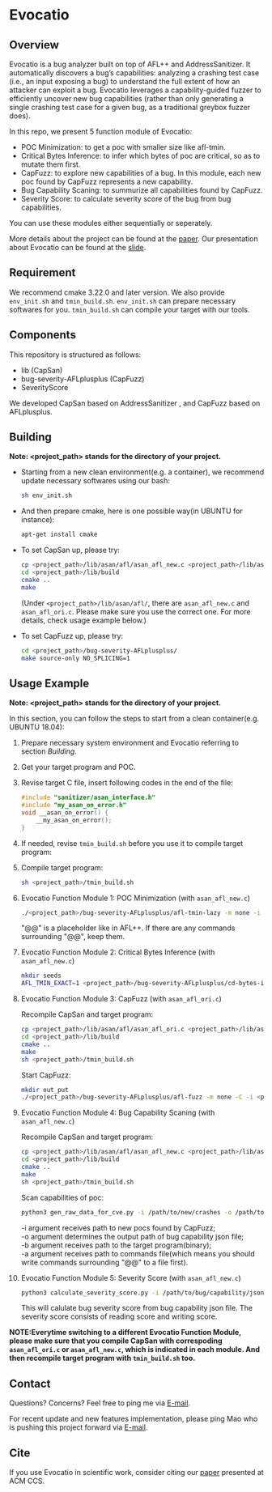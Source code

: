 # Evocatio

## Overview

Evocatio is a bug analyzer built on top of AFL++ and AddressSanitizer. It automatically discovers a bug’s capabilities: analyzing a crashing test case (i.e., an input exposing a bug) to understand the full extent of how an attacker can exploit a bug. Evocatio leverages a capability-guided fuzzer to efficiently uncover new bug capabilities (rather than only generating a single crashing test case for a given bug, as a traditional greybox fuzzer does).

In this repo, we present 5 function module of Evocatio:

- POC Minimization: to get a poc with smaller size like afl-tmin.
- Critical Bytes Inference: to infer which bytes of poc are critical, so as to mutate them first.
- CapFuzz: to explore new capabilities of a bug. In this module, each new poc found by CapFuzz represents a new capability.
- Bug Capability Scaning: to summurize all capabilities found by CapFuzz.
- Severity Score: to calculate severity score of the bug from bug capabilities.

You can use these modules either sequentially or seperately.

More details about the project can be found at the [paper](https://hexhive.epfl.ch/publications/files/22CCS.pdf). Our presentation about Evocatio can be found at the [slide](https://hexhive.epfl.ch/publications/files/22CCS-presentation.pdf).

## Requirement

We recommend cmake 3.22.0 and later version. We also provide `env_init.sh` and `tmin_build.sh`. `env_init.sh` can prepare necessary softwares for you. `tmin_build.sh` can compile your target with our tools.

## Components

This repository is structured as follows:

- lib (CapSan)
- bug-severity-AFLplusplus (CapFuzz)
- SeverityScore

We developed CapSan based on AddressSanitizer , and CapFuzz based on AFLplusplus.

## Building

**Note: <project_path> stands for the directory of your project.**

- Starting from a new clean environment(e.g. a container), we recommend update necessary softwares using our bash:

    ```bash
    sh env_init.sh
    ```

- And then prepare cmake, here is one possible way(in UBUNTU for instance):

    ```bash
    apt-get install cmake
    ```

- To set CapSan up, please try:

    ```bash
    cp <project_path>/lib/asan/afl/asan_afl_new.c <project_path>/lib/asan/afl/asan_afl.c
    cd <project_path>/lib/build
    cmake ..
    make
    ```

    (Under `<project_path>/lib/asan/afl/`, there are `asan_afl_new.c` and `asan_afl_ori.c`. Please make sure you use the correct one. For more details, check usage example below.)

- To set CapFuzz up, please try:

    ```bash
    cd <project_path>/bug-severity-AFLplusplus/
    make source-only NO_SPLICING=1
    ```

## Usage Example

**Note: <project_path> stands for the directory of your project.**

In this section, you can follow the steps to start from a clean container(e.g. UBUNTU 18.04):

1. Prepare necessary system environment and Evocatio referring to section *Building*.

2. Get your target program and POC.

3. Revise target C file, insert following codes in the end of the file:

    ```C
    #include "sanitizer/asan_interface.h"
    #include "my_asan_on_error.h"
    void __asan_on_error() {
        __my_asan_on_error();
    }
    ```

4. If needed, revise `tmin_build.sh` before you use it to compile target program:

5. Compile target program:

    ```bash
    sh <project_path>/tmin_build.sh
    ```

6. Evocatio Function Module 1: POC Minimization (with `asan_afl_new.c`)

    ```bash
    ./<project_path>/bug-severity-AFLplusplus/afl-tmin-lazy -m none -i poc -o poc_tmin -- /path/to/target/program @@
    ```

    "@@" is a placeholder like in AFL++. If there are any commands surrounding "@@", keep them.

7. Evocatio Function Module 2: Critical Bytes Inference (with `asan_afl_new.c`)

    ```bash
    mkdir seeds
    AFL_TMIN_EXACT=1 <project_path>/bug-severity-AFLplusplus/cd-bytes-identifier -m none -i poc_tmin -o /tmp/foo -g -c /tmp/constraints.res -k <project_path>/seeds/ -- /path/to/target/program @@
    ```

8. Evocatio Function Module 3: CapFuzz (with `asan_afl_ori.c`)

    Recompile CapSan and target program:

    ```bash
    cp <project_path>/lib/asan/afl/asan_afl_ori.c <project_path>/lib/asan/afl/asan_afl.c
    cd <project_path>/lib/build
    cmake ..
    make
    sh <project_path>/tmin_build.sh
    ```

    Start CapFuzz:

    ```bash
    mkdir out_put
    ./<project_path>/bug-severity-AFLplusplus/afl-fuzz -m none -C -i <project_path>/seeds/ -o <project_path>/out_put/ -k poc_tmin -- /path/to/target/program @@
    ```

9. Evocatio Function Module 4: Bug Capability Scaning (with `asan_afl_new.c`)

    Recompile CapSan and target program:

    ```bash
    cp <project_path>/lib/asan/afl/asan_afl_new.c <project_path>/lib/asan/afl/asan_afl.c
    cd <project_path>/lib/build
    cmake ..
    make
    sh <project_path>/tmin_build.sh
    ```

    Scan capabilities of poc:

    ```bash
    python3 gen_raw_data_for_cve.py -i /path/to/new/crashes -o /path/to/bug/capability/json -b /path/to/target/program -a /path/to/commmands/file
    ```

    -i argument receives path to new pocs found by CapFuzz;  
    -o argument determines the output path of bug capability json file;  
    -b argument receives path to the target program(binary);  
    -a argument receives path to commands file(which means you should write commands surrounding "@@" to a file first).

10. Evocatio Function Module 5: Severity Score (with `asan_afl_new.c`)

    ```bash
    python3 calculate_severity_score.py -i /path/to/bug/capability/json
    ```

    This will calulate bug severity score from bug capability json file. The severity score consists of reading score and writing score.

**NOTE:Everytime switching to a different Evocatio Function Module, please make sure that you compile CapSan with correspoding `asan_afl_ori.c` or `asan_afl_new.c`, which is indicated in each module. And then recompile target program with `tmin_build.sh` too.**

## Contact

Questions? Concerns? Feel free to ping me via [E-mail](supermolejzy@gmail.com).

For recent update and new features implementation, please ping Mao who is pushing this project forward via [E-mail](maolc93@126.com).

## Cite

If you use Evocatio in scientific work, consider citing our [paper](https://doi.org/10.1145/3548606.3560575) presented at ACM CCS.
